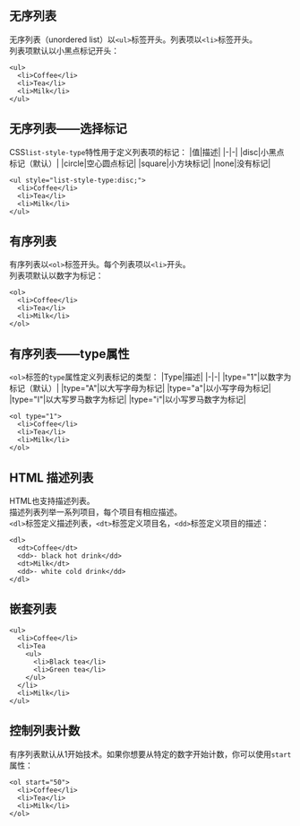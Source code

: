 ## 无序列表
无序列表（unordered list）以`<ul>`标签开头。列表项以`<li>`标签开头。  
列表项默认以小黑点标记开头：
```
<ul>
  <li>Coffee</li>
  <li>Tea</li>
  <li>Milk</li>
</ul>
```
## 无序列表——选择标记
CSS`list-style-type`特性用于定义列表项的标记：
|值|描述|
|-|-|
|disc|小黑点标记（默认）|
|circle|空心圆点标记|
|square|小方块标记|
|none|没有标记|

```
<ul style="list-style-type:disc;">
  <li>Coffee</li>
  <li>Tea</li>
  <li>Milk</li>
</ul>
```
## 有序列表
有序列表以`<ol>`标签开头。每个列表项以`<li>`开头。  
列表项默认以数字为标记：
```
<ol>
  <li>Coffee</li>
  <li>Tea</li>
  <li>Milk</li>
</ol>
```
## 有序列表——type属性
`<ol>`标签的`type`属性定义列表标记的类型：
|Type|描述|
|-|-|
|type="1"|以数字为标记（默认）|
|type="A"|以大写字母为标记|
|type="a"|以小写字母为标记|
|type="I"|以大写罗马数字为标记|
|type="i"|以小写罗马数字为标记|

```
<ol type="1">
  <li>Coffee</li>
  <li>Tea</li>
  <li>Milk</li>
</ol>
```
## HTML 描述列表
HTML也支持描述列表。  
描述列表列举一系列项目，每个项目有相应描述。  
`<dl>`标签定义描述列表，`<dt>`标签定义项目名，`<dd>`标签定义项目的描述：
```
<dl>
  <dt>Coffee</dt>
  <dd>- black hot drink</dd>
  <dt>Milk</dt>
  <dd>- white cold drink</dd>
</dl>
```
## 嵌套列表
```
<ul>
  <li>Coffee</li>
  <li>Tea
    <ul>
      <li>Black tea</li>
      <li>Green tea</li>
    </ul>
  </li>
  <li>Milk</li>
</ul>
```
## 控制列表计数
有序列表默认从1开始技术。如果你想要从特定的数字开始计数，你可以使用`start`属性：
```
<ol start="50">
  <li>Coffee</li>
  <li>Tea</li>
  <li>Milk</li>
</ol>
```
